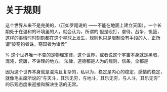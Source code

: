 # 关于规则

这个世界从来不是完美的，（正如罗翔说的 ——不能在地面上建立天国）。一个长期处于在温和的环境里的人，就会认为，所谓的
但是殴打，虐待，战争，饥饿，这样的事情时时刻刻都在这个星球上发生，规则也只是限制没有手段的人，正所谓“彼窃钩者诛，窃国者为诸侯” 

%
这个世界唯一不变的是物理定律，这个世界，或者说这个宇宙本身就是黑暗，混沌，荒唐，不讲理的地方。
法律，道德都是人为的规则，信条，全都是

因为这个世界本身就是混沌且复杂的，私以为，稳定是内心的稳定，感情的稳定，就像毛主席所说的“与天斗，其乐无穷，与地斗，其乐无穷，与人斗，其乐无穷” 的乐观态度来迎接和解决生活的无常。
